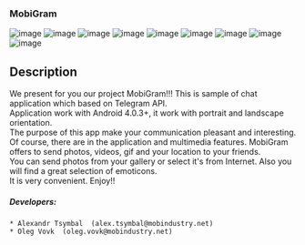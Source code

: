 ### MobiGram
![image](logo.png)
![image](registration_main.png)
![image](registration_code.png)
![image](chat_list.png)
![image](message_fragment.png)
![image](message_stickers.png)
![image](message_attach_menu.png)
![image](gallery.png)
![image](location.png)
## Description
 We present for you our project MobiGram!!! This is sample of chat application which based on Telegram API.<br>
 Application work with Android 4.0.3+, it work with portrait and landscape orientation.<br>
 The purpose of this app make your communication pleasant and interesting.<br>
 Of course, there are in the application and multimedia features. MobiGram offers to send photos, videos, gif and your location to your friends.<br>
 You can send photos from your gallery or select it's from Internet. Also you will find a great selection of emoticons.<br>
 It is very convenient. Enjoy!!

##### Developers:<br>
    * Alexandr Tsymbal  (alex.tsymbal@mobindustry.net)
    * Oleg Vovk  (oleg.vovk@mobindustry.net)